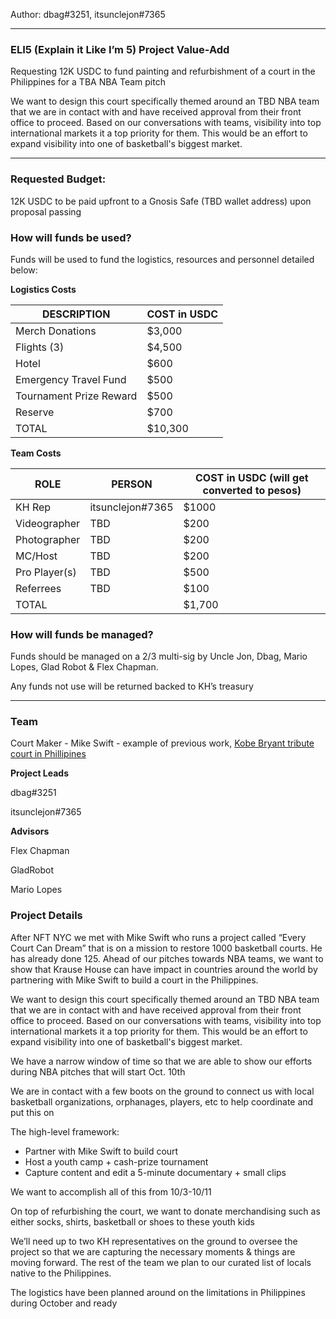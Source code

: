 Author: dbag#3251, itsunclejon#7365

---

### ELI5 (Explain it Like I’m 5) Project Value-Add

Requesting 12K USDC to fund painting and refurbishment of a court in the Philippines for a TBA NBA Team pitch

We want to design this court specifically themed around an TBD NBA team that we are in contact with and have received approval from their front office to proceed. Based on our conversations with teams, visibility into top international markets it a top priority for them. This would be an effort to expand visibility into one of basketball's biggest market.

---

### Requested Budget:

12K USDC to be paid upfront to a Gnosis Safe (TBD wallet address) upon proposal passing

### How will funds be used?

Funds will be used to fund the logistics, resources and personnel detailed below:

**Logistics Costs** 

| DESCRIPTION | COST in USDC |
| --- | --- |
| Merch Donations  | $3,000 |
| Flights (3) | $4,500 |
| Hotel | $600 |
| Emergency Travel Fund | $500 |
| Tournament Prize Reward | $500 |
| Reserve | $700 |
| TOTAL | $10,300 |

**Team Costs**

| ROLE | PERSON | COST in USDC (will get converted to pesos) |
| --- | --- | --- |
| KH Rep | itsunclejon#7365 | $1000 |
| Videographer | TBD | $200 |
| Photographer | TBD | $200 |
| MC/Host | TBD | $200 |
| Pro Player(s) | TBD | $500 |
| Referrees | TBD | $100 |
| TOTAL |  | $1,700 |

### How will funds be managed?

Funds should be managed on a 2/3 multi-sig by Uncle Jon, Dbag, Mario Lopes, Glad Robot & Flex Chapman.

Any funds not use will be returned backed to KH’s treasury

---

### Team

Court Maker - Mike Swift - example of previous work, [Kobe Bryant tribute court in Phillipines](https://metro.style/people/society-personalities/mike-swift-tribute-kobe-bryant-tenement-building/23674) 

**Project Leads** 

dbag#3251

itsunclejon#7365

**Advisors** 

Flex Chapman

GladRobot

Mario Lopes

### Project Details

After NFT NYC we met with Mike Swift who runs a project called  “Every Court Can Dream” that is on a mission to restore 1000 basketball courts. He has already done 125. Ahead of our pitches towards NBA teams, we want to show that Krause House can have impact in countries around the world by partnering with Mike Swift to build a court in the Philippines. 

We want to design this court specifically themed around an TBD NBA team that we are in contact with and have received approval from their front office to proceed. Based on our conversations with teams, visibility into top international markets it a top priority for them. This would be an effort to expand visibility into one of basketball's biggest market.

We have a narrow window of time so that we are able to show our efforts during NBA pitches that will start Oct. 10th  

We are in contact with a few boots on the ground to connect us with local basketball organizations, orphanages, players, etc to help coordinate and put this on

The high-level framework: 

- Partner with Mike Swift to build court
- Host a youth camp + cash-prize tournament
- Capture content and edit a 5-minute documentary + small clips

We want to accomplish all of this from 10/3-10/11

On top of refurbishing the court, we want to donate merchandising such as either socks, shirts, basketball or shoes to these youth kids 

We’ll need up to two KH representatives on the ground to oversee the project so that we are capturing the necessary moments & things are moving forward. The rest of the team we plan to our curated list of locals native to the Philippines. 

The logistics have been planned around on the limitations in Philippines during October and ready